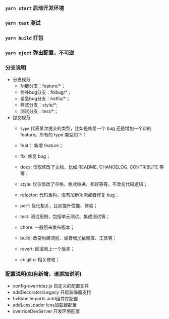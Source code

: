 

### `yarn start`  启动开发环境

### `yarn test`  测试

### `yarn build`  打包

### `yarn eject`  弹出配置，不可逆

### 分支说明
   + 分支规范
      - 功能分支：feature/*；
      - 修补bug分支：fixbug/*；
      - 紧急bug分支：hotfix/*；
      - 样式分支：style/*;
      - 测试分支：test/*；
   + 提交规范
      - `type` 代表某次提交的类型，比如是修复一个 bug 还是增加一个新的 feature。所有的 type 类型如下：

      -   feat： 新增 feature；
      -   fix: 修复 bug；
      -   docs: 仅仅修改了文档，比如 README, CHANGELOG, CONTRIBUTE 等等；
      -   style: 仅仅修改了空格、格式缩进、都好等等，不改变代码逻辑；
      -   refactor: 代码重构，没有加新功能或者修复 bug；
      -   perf: 优化相关，比如提升性能、体验；
      -   test: 测试用例，包括单元测试、集成测试等；
      -   chore: 一般用来发布版本；
      -   build: 改变构建流程、或者增加依赖库、工具等；
      -   revert: 回滚到上一个版本；
      -   ci: git ci 相关修改；


### 配置说明(如有新增，请添加说明)
   + config-overrides.js 自定义的配置文件
   + addDecoratorsLegacy  开启装饰器支持
   + fixBabelImports antd组件库配置
   + addLessLoader  less加载器配置
   + overrideDevServer 开发环境配置

